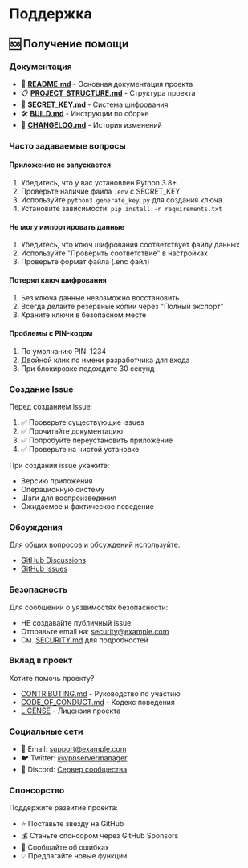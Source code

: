 # Поддержка

## 🆘 Получение помощи

### Документация
- 📖 **[README.md](README.md)** - Основная документация проекта
- 📋 **[PROJECT_STRUCTURE.md](PROJECT_STRUCTURE.md)** - Структура проекта
- 🔐 **[SECRET_KEY.md](SECRET_KEY.md)** - Система шифрования
- 🛠️ **[BUILD.md](BUILD.md)** - Инструкции по сборке
- 📝 **[CHANGELOG.md](CHANGELOG.md)** - История изменений

### Часто задаваемые вопросы

#### Приложение не запускается
1. Убедитесь, что у вас установлен Python 3.8+
2. Проверьте наличие файла `.env` с SECRET_KEY
3. Используйте `python3 generate_key.py` для создания ключа
4. Установите зависимости: `pip install -r requirements.txt`

#### Не могу импортировать данные
1. Убедитесь, что ключ шифрования соответствует файлу данных
2. Используйте "Проверить соответствие" в настройках
3. Проверьте формат файла (.enc файл)

#### Потерял ключ шифрования
1. Без ключа данные невозможно восстановить
2. Всегда делайте резервные копии через "Полный экспорт"
3. Храните ключи в безопасном месте

#### Проблемы с PIN-кодом
1. По умолчанию PIN: 1234
2. Двойной клик по имени разработчика для входа
3. При блокировке подождите 30 секунд

### Создание Issue

Перед созданием issue:
1. ✅ Проверьте существующие issues
2. ✅ Прочитайте документацию
3. ✅ Попробуйте переустановить приложение
4. ✅ Проверьте на чистой установке

При создании issue укажите:
- Версию приложения
- Операционную систему
- Шаги для воспроизведения
- Ожидаемое и фактическое поведение

### Обсуждения

Для общих вопросов и обсуждений используйте:
- [GitHub Discussions](https://github.com/your-repo/vpn-server-manager/discussions)
- [GitHub Issues](https://github.com/your-repo/vpn-server-manager/issues)

### Безопасность

Для сообщений о уязвимостях безопасности:
- НЕ создавайте публичный issue
- Отправьте email на: [security@example.com](mailto:security@example.com)
- См. [SECURITY.md](SECURITY.md) для подробностей

### Вклад в проект

Хотите помочь проекту?
- [CONTRIBUTING.md](CONTRIBUTING.md) - Руководство по участию
- [CODE_OF_CONDUCT.md](CODE_OF_CONDUCT.md) - Кодекс поведения
- [LICENSE](LICENSE) - Лицензия проекта

### Социальные сети

- 📧 Email: [support@example.com](mailto:support@example.com)
- 🐦 Twitter: [@vpnservermanager](https://twitter.com/vpnservermanager)
- 💬 Discord: [Сервер сообщества](https://discord.gg/example)

### Спонсорство

Поддержите развитие проекта:
- ⭐ Поставьте звезду на GitHub
- 💰 Станьте спонсором через GitHub Sponsors
- 🐛 Сообщайте об ошибках
- 💡 Предлагайте новые функции 